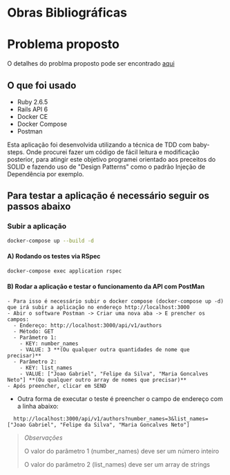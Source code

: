 # Obras Bibliográficas

# Problema proposto

O detalhes do problma proposto pode ser encontrado [aqui](./TESTE_RUBY.md)

## O que foi usado
- Ruby 2.6.5
- Rails API 6
- Docker CE
- Docker Compose
- Postman

Esta aplicação foi desenvolvida utilizando a técnica de TDD com baby-steps. Onde procurei fazer um código de fácil leitura e modificação posterior, para atingir este objetivo programei orientado aos preceitos do SOLID e fazendo uso de "Design Patterns" como o padrão Injeção de Dependência por exemplo.

## Para testar a aplicação é necessário seguir os passos abaixo

### Subir a aplicação
```bash
docker-compose up --build -d
```

  #### A) Rodando os testes via RSpec
```bash
docker-compose exec application rspec
```

#### B) Rodar a aplicação e testar o funcionamento da API com PostMan

    - Para isso é necessário subir o docker compose (docker-compose up -d) que irá subir a aplicação no endereço http://localhost:3000
    - Abir o software Postman -> Criar uma nova aba -> E prencher os campos:
      - Endereço: http://localhost:3000/api/v1/authors
      - Método: GET
      - Parâmetro 1:
        - KEY: number_names
        - VALUE: 3 **(Ou qualquer outra quantidades de nome que precisar)**
      - Parâmetro 2:
        - KEY: list_names
        - VALUE: ["Joao Gabriel", "Felipe da Silva", "Maria Goncalves Neto"] **(Ou qualquer outro array de nomes que precisar)**
    - Após preencher, clicar em SEND

  - Outra forma de executar o teste é preencher o campo de endereço com a linha abaixo:

  ```
    http://localhost:3000/api/v1/authors?number_names=3&list_names=["Joao Gabriel", "Felipe da Silva", "Maria Goncalves Neto"]
  ```

  > *Observações*
  >
  > O valor do parâmetro 1 (number_names) deve ser um número inteiro
  >
  > O valor do parâmetro 2 (list_names) deve ser um array de strings
